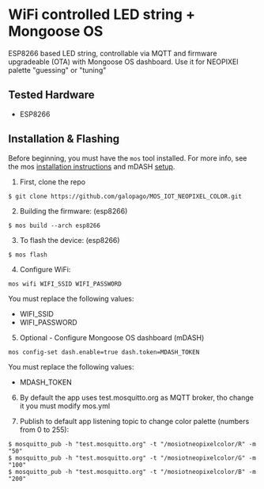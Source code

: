 # WiFi controlled LED string + Mongoose OS

ESP8266 based LED string, controllable via MQTT and firmware upgradeable (OTA) with Mongoose OS dashboard. Use it for NEOPIXEl 
palette "guessing" or "tuning"

## Tested Hardware
- ESP8266

## Installation & Flashing

Before beginning, you must have the `mos` tool installed. For more info, see the mos [installation instructions](https://mongoose-os.com/docs/mongoose-os/quickstart/setup.md) and mDASH [setup](https://mdash.net/docs/).

1. First, clone the repo

```
$ git clone https://github.com/galopago/MOS_IOT_NEOPIXEL_COLOR.git
```


2. Building the firmware: (esp8266)

```
$ mos build --arch esp8266 
```


3. To flash the device: (esp8266)

```
$ mos flash 
```


4. Configure WiFi:

```
mos wifi WIFI_SSID WIFI_PASSWORD 
```
You must replace the following values:
- WIFI_SSID
- WIFI_PASSWORD


5. Optional - Configure Mongoose OS dashboard (mDASH) 

```
mos config-set dash.enable=true dash.token=MDASH_TOKEN
```
You must replace the following values:
- MDASH_TOKEN  


6. By default the app uses test.mosquitto.org as MQTT broker, tho change it you must modify mos.yml



7. Publish to default app listening topic to change color palette (numbers from 0 to 255):

```
$ mosquitto_pub -h "test.mosquitto.org" -t "/mosiotneopixelcolor/R" -m "50"
$ mosquitto_pub -h "test.mosquitto.org" -t "/mosiotneopixelcolor/G" -m "100"
$ mosquitto_pub -h "test.mosquitto.org" -t "/mosiotneopixelcolor/B" -m "200"



```
